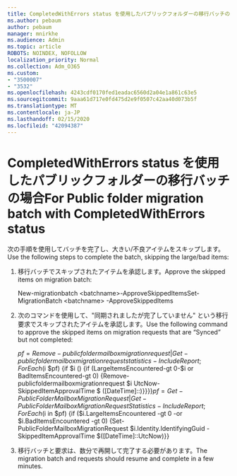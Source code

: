 ```yaml
---
title: CompletedWithErrors status を使用したパブリックフォルダーの移行バッチの場合
ms.author: pebaum
author: pebaum
manager: mnirkhe
ms.audience: Admin
ms.topic: article
ROBOTS: NOINDEX, NOFOLLOW
localization_priority: Normal
ms.collection: Adm_O365
ms.custom:
- "3500007"
- "3532"
ms.openlocfilehash: 4243cdf0170fed1eadac6560d2a04e1a861c63e5
ms.sourcegitcommit: 9aaa61d717e0fd475d2e9f0507c42aa40d073b5f
ms.translationtype: MT
ms.contentlocale: ja-JP
ms.lasthandoff: 02/15/2020
ms.locfileid: "42094387"
---
```

# <a name="for-public-folder-migration-batch-with-completedwitherrors-status"></a><span data-ttu-id="79e66-102">CompletedWithErrors status を使用したパブリックフォルダーの移行バッチの場合</span><span class="sxs-lookup"><span data-stu-id="79e66-102">For Public folder migration batch with CompletedWithErrors status</span></span>

<span data-ttu-id="79e66-103">次の手順を使用してバッチを完了し、大きい/不良アイテムをスキップします。</span><span class="sxs-lookup"><span data-stu-id="79e66-103">Use the following steps to complete the batch, skipping the large/bad items:</span></span> 
1. <span data-ttu-id="79e66-104">移行バッチでスキップされたアイテムを承認します。</span><span class="sxs-lookup"><span data-stu-id="79e66-104">Approve the skipped items on migration batch:</span></span>

    <span data-ttu-id="79e66-105">New-migrationbatch \<batchname>-ApproveSkippedItems</span><span class="sxs-lookup"><span data-stu-id="79e66-105">Set-MigrationBatch \<batchname> -ApproveSkippedItems</span></span> 
2. <span data-ttu-id="79e66-106">次のコマンドを使用して、"同期されましたが完了していません" という移行要求でスキップされたアイテムを承認します。</span><span class="sxs-lookup"><span data-stu-id="79e66-106">Use the following command to approve the skipped items on migration requests that are “Synced” but not completed:</span></span>

    <span data-ttu-id="79e66-107">$pf = Remove-publicfoldermailboxmigrationrequest |Get-publicfoldermailboxmigrationrequeststatistics-IncludeReport;ForEach ($i $pf) {if $i () {if (LargeItemsEncountered-gt 0-$i or BadItemsEncountered-gt 0) {Remove-publicfoldermailboxmigrationrequest $i UtcNow-SkippedItemApprovalTime $ ([DateTime]::)}}}}</span><span class="sxs-lookup"><span data-stu-id="79e66-107">$pf=Get-PublicFolderMailboxMigrationRequest | Get-PublicFolderMailboxMigrationRequestStatistics -IncludeReport; ForEach ($i in $pf) {if ($i.LargeItemsEncountered -gt 0 -or $i.BadItemsEncountered -gt 0) {Set-PublicFolderMailboxMigrationRequest $i.Identity.IdentifyingGuid -SkippedItemApprovalTime $([DateTime]::UtcNow)}}</span></span>
3. <span data-ttu-id="79e66-108">移行バッチと要求は、数分で再開して完了する必要があります。</span><span class="sxs-lookup"><span data-stu-id="79e66-108">The migration batch and requests should resume and complete in a few minutes.</span></span>

